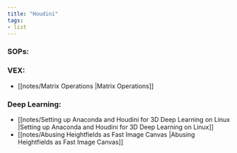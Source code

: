 ```yaml
---
title: "Houdini"
tags:
- list
---
```

### SOPs:

### VEX:
- [[notes/Matrix Operations |Matrix Operations]]

### Deep Learning:
- [[notes/Setting up Anaconda and Houdini for 3D Deep Learning on Linux |Setting up Anaconda and Houdini for 3D Deep Learning on Linux]]
- [[notes/Abusing Heightfields as Fast Image Canvas |Abusing Heightfields as Fast Image Canvas]]
